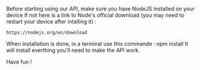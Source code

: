 Before starting using our API, make sure you have NodeJS installed on your device
If not here is a link to Node's official download (you may need to restart your device after intalling it) : 

    https://nodejs.org/en/download

When installation is done, in a terminal use this commande :
    npm install
It will install everthing you'll need to make the API work.

Have fun !
